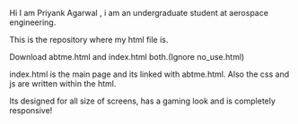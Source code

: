 Hi I am Priyank Agarwal , i am an undergraduate student at aerospace engineering.

This is the repository where my html file is. 

Download abtme.html and index.html both.(Ignore no_use.html)

index.html is the main page and its linked with abtme.html. Also the css and js are written within the html.

Its designed for all size of screens, has a gaming look and is completely responsive!

